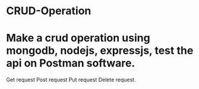 # CRUD-Operation
# Make a crud operation using mongodb, nodejs, expressjs, test the api on Postman software. 
Get request 
Post request
Put request
Delete request. 
